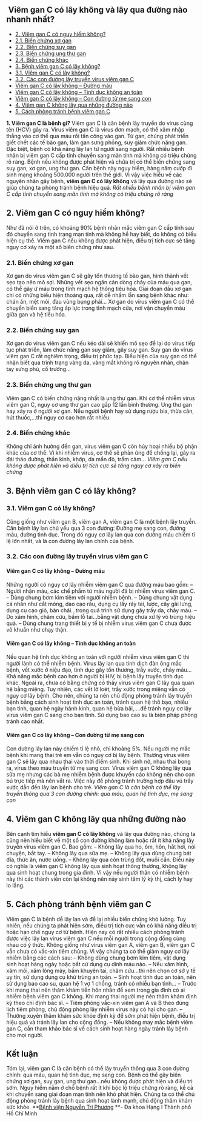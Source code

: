 ## ️ Viêm gan C có lây không và lây qua đường nào nhanh nhất?

  * [2. Viêm gan C có nguy hiểm không?](https://bvnguyentriphuong.com.vn/noi-tieu-hoa/viem-gan-c-co-lay-khong-va-lay-qua-duong-nao-nhanh-nhat#2-vim-gan-c-c-nguy-him-khng)
  * [2.1. Biến chứng xơ gan](https://bvnguyentriphuong.com.vn/noi-tieu-hoa/viem-gan-c-co-lay-khong-va-lay-qua-duong-nao-nhanh-nhat#21-bin-chng-x-gan)
  * [2.2. Biến chứng suy gan](https://bvnguyentriphuong.com.vn/noi-tieu-hoa/viem-gan-c-co-lay-khong-va-lay-qua-duong-nao-nhanh-nhat#22-bin-chng-suy-gan)
  * [2.3. Biến chứng ung thư gan](https://bvnguyentriphuong.com.vn/noi-tieu-hoa/viem-gan-c-co-lay-khong-va-lay-qua-duong-nao-nhanh-nhat#23-bin-chng-ung-th-gan)
  * [2.4. Biến chứng khác](https://bvnguyentriphuong.com.vn/noi-tieu-hoa/viem-gan-c-co-lay-khong-va-lay-qua-duong-nao-nhanh-nhat#24-bin-chng-khc)
  * [3. Bệnh viêm gan C có lây không?](https://bvnguyentriphuong.com.vn/noi-tieu-hoa/viem-gan-c-co-lay-khong-va-lay-qua-duong-nao-nhanh-nhat#3-bnh-vim-gan-c-c-ly-khng)
  * [3.1. Viêm gan C có lây không?](https://bvnguyentriphuong.com.vn/noi-tieu-hoa/viem-gan-c-co-lay-khong-va-lay-qua-duong-nao-nhanh-nhat#31-vim-gan-c-c-ly-khng)
  * [3.2. Các con đường lây truyền virus viêm gan C](https://bvnguyentriphuong.com.vn/noi-tieu-hoa/viem-gan-c-co-lay-khong-va-lay-qua-duong-nao-nhanh-nhat#32-cc-con-ng-ly-truyn-virus-vim-gan-c)
  * [Viêm gan C có lây không – Đường máu](https://bvnguyentriphuong.com.vn/noi-tieu-hoa/viem-gan-c-co-lay-khong-va-lay-qua-duong-nao-nhanh-nhat#vim-gan-c-c-ly-khng-ng-mu)
  * [Viêm gan C có lây không – Tình dục không an toàn](https://bvnguyentriphuong.com.vn/noi-tieu-hoa/viem-gan-c-co-lay-khong-va-lay-qua-duong-nao-nhanh-nhat#vim-gan-c-c-ly-khng-tnh-dc-khng-an-ton)
  * [Viêm gan C có lây không – Con đường từ mẹ sang con](https://bvnguyentriphuong.com.vn/noi-tieu-hoa/viem-gan-c-co-lay-khong-va-lay-qua-duong-nao-nhanh-nhat#vim-gan-c-c-ly-khng-con-ng-t-m-sang-con)
  * [4. Viêm gan C không lây qua những đường nào](https://bvnguyentriphuong.com.vn/noi-tieu-hoa/viem-gan-c-co-lay-khong-va-lay-qua-duong-nao-nhanh-nhat#4-vim-gan-c-khng-ly-qua-nhng-ng-no)
  * [5. Cách phòng tránh bệnh viêm gan C](https://bvnguyentriphuong.com.vn/noi-tieu-hoa/viem-gan-c-co-lay-khong-va-lay-qua-duong-nao-nhanh-nhat#5-cch-phng-trnh-bnh-vim-gan-c)


**1. Viêm gan C là bệnh gì?**
Viêm gan C là căn bệnh lây truyền do virus cùng tên (HCV) gây ra. Virus viêm gan C là virus đơn mạch, có thể xâm nhập thẳng vào cơ thể qua máu rồi tấn công vào gan. Từ gan, chúng phát triển giết chết các tế bào gan, làm gan sưng phồng, suy giảm chức năng gan.
Đặc biệt, bệnh có khả năng lây lan từ người sang người. Rất nhiều bệnh nhân bị viêm gan C cấp tính chuyển sang mãn tính mà không có triệu chứng rõ ràng. Bệnh nếu không được phát hiện và chữa trị có thể biến chứng sang suy gan, xơ gan, ung thư gan.
Căn bệnh này nguy hiểm, hàng năm cướp đi sinh mạng khoảng 500.000 người trên thế giới. Vì vậy việc hiểu về các nguyên nhân gây bệnh, **viêm gan C có lây không** và lây qua đường nào sẽ giúp chúng ta phòng tránh bệnh hiệu quả.
_Rất nhiều bệnh nhân bị viêm gan C cấp tính chuyển sang mãn tính mà không có triệu chứng rõ ràng_
## **2. Viêm gan C có nguy hiểm không?**
Như đã nói ở trên, có khoảng 90% bệnh nhân mắc viêm gan C cấp tính sau đó chuyển sang tình trạng mạn tính mà không hề hay biết, do không có biểu hiện cụ thể. Viêm gan C nếu không được phát hiện, điều trị tích cực sẽ tăng nguy cơ xảy ra một số biến chứng như sau.
### **2.1. Biến chứng xơ gan**
Xơ gan do virus viêm gan C sẽ gây tổn thương tế bào gan, hình thành vết sẹo tạo nên mô sợi. Những vết sẹo ngăn cản dòng chảy của máu qua gan, có thể gây ứ máu trong tĩnh mạch hệ thống tiêu hóa.
Giai đoạn đầu xơ gan chỉ có những biểu hiện thoáng qua, rất dễ nhầm lẫn sang bệnh khác như: chán ăn, mệt mỏi, đau vùng bụng phải…
Xơ gan do virus viêm gan C có thể chuyển biển sang tăng áp lực trong tĩnh mạch cửa, nơi vận chuyển máu giữa gan và hệ tiêu hóa.
### **2.2. Biến chứng suy gan**
Xơ gan do virus viêm gan C nếu kéo dài sẽ khiến mô sẹo để lại do virus tiếp tục phát triển, làm chức năng gan suy giảm, gây suy gan. Suy gan do virus viêm gan C rất nghiêm trọng, điều trị phức tạp. Biểu hiện của suy gan có thể nhận biết qua trình trạng vàng da, vàng mắt không rõ nguyên nhân, chân tay sưng phù, cổ trướng…
### **2.3. Biến chứng ung thư gan**
Viêm gan C có biến chứng nặng nhất là ung thư gan. Khi cơ thể nhiễm virus viêm gan C, nguy cơ ung thư gan cao gấp 12 lần bình thường. Ung thư gan hay xảy ra ở người xơ gan. Nếu người bệnh hay sử dụng rượu bia, thừa cân, hút thuốc,…thì nguy cơ cao hơn rất nhiều.
### **2.4. Biến chứng khác**
Không chỉ ảnh hưởng đến gan, virus viêm gan C còn hủy hoại nhiều bộ phận khác của cơ thể. Vì khi nhiễm virus, cơ thể sẽ phản ứng để chống lại, gây ra đái tháo đường, thần kinh, khớp, da mẩn đỏ, trầm cảm…
_Viêm gan C nếu không được phát hiện và điều trị tích cực sẽ tăng nguy cơ xảy ra biến chứng_
## **3. Bệnh viêm gan C có lây không?**
### **3.1. Viêm gan C có lây không?**
Cũng giống như viêm gan B, viêm gan A, viêm gan C là một bệnh lây truyền. Căn bệnh lây lan chủ yếu qua 3 con đường: Đường mẹ sang con, đường máu, đường tình dục. Trong đó nguy cơ lây lan qua con đường máu chiếm tỉ lệ lớn nhất, và là con đường lây lan chính của bệnh.
### **3.2. Các con đường lây truyền virus viêm gan C**
#### Viêm gan C có lây không – Đường máu
Những người có nguy cơ lây nhiễm viêm gan C qua đường máu bao gồm:
– Người nhận máu, các chế phẩm từ máu người đã bị nhiễm virus viêm gan C.
– Dùng chung bơm kim tiêm với người nhiễm bệnh.
– Dùng chung vật dụng cá nhân như cắt móng, dao cạo râu, dụng cụ lấy ráy tai, lược, cây gãi lưng, dụng cụ cạo gió, bàn chải…trong quá trình sử dụng gây trầy da, chảy máu.
– Do xăm hình, châm cứu, bấm lỗ tai…bằng vật dụng chưa xử lý vô trùng hiệu quả.
– Dùng chung trang thiết bị y tế bị nhiễm virus viêm gan C chưa được vô khuẩn như chạy thận.
#### Viêm gan C có lây không – Tình dục không an toàn
Nếu quan hệ tình dục không an toàn với người nhiễm virus viêm gan C thì người lành có thể nhiễm bệnh. Virus lây lan qua tinh dịch đàn ông mắc bệnh, vết xước ở niệu đạo, tình dục gây tổn thương, trầy xước, chảy máu…
Khả năng mắc bệnh cao hơn ở người bị HIV, bị bệnh lây truyền tình dục khác. Ngoài ra, chưa có bằng chứng có thấy virus viêm gan C lây qua quan hệ bằng miệng. Tuy nhiên, các vết lở loét, trầy xước trong miệng vẫn có nguy cơ lây bệnh.
Cho nên, chúng ta nên chủ động phòng tránh lây truyền bệnh bằng cách sinh hoạt tình dục an toàn, tránh quan hệ thô bạo, nhiều bạn tình, quan hệ ngày hành kinh, quan hệ bừa bãi,….để tránh nguy cơ lây virus viêm gan C sang cho bạn tình. Sử dụng bao cao su là biện pháp phòng tránh cao nhất.
#### **Viêm gan C có lây không – Con đường từ mẹ sang con**
Con đường lây lan này chiếm tỉ lệ nhỏ, chỉ khoảng 5%. Nếu người mẹ mắc bệnh khi mang thai trẻ em vẫn có nguy cơ bị lây bệnh. Thường virus viêm gan C sẽ lây qua nhau thai vào thời điểm sinh. Khi sinh nở, nhau thai bong ra, virus theo máu truyền từ mẹ sang con.
Virus viêm gan C không lây qua sữa mẹ nhưng các bà mẹ nhiễm bệnh được khuyến cáo không nên cho con bú trực tiếp mà nên vắt ra. Việc này để phòng tránh trường hợp đầu vú trầy xước dẫn đến lây lan bệnh cho trẻ.
_Viêm gan C là căn bệnh có thể lây truyền thông qua 3 con đường chính: qua máu, quan hệ tình dục, mẹ sang con_
## **4. Viêm gan C không lây qua những đường nào**
Bên cạnh tìm hiểu **viêm gan C có lây không** và lây qua đường nào, chúng ta cũng nên hiểu biết về một số con đường không làm hoặc rất ít khả năng lây truyền virus viêm gan C. Bao gồm:
– Không lây qua ho, ôm, hôn, hắt hơi, nói chuyện, bắt tay.
– Không lây qua sữa mẹ.
– Không lây qua dùng chung bát đĩa, thức ăn, nước uống.
– Không lây qua côn trùng đốt, muỗi cắn.
Điều này có nghĩa là viêm gan C không lây qua sinh hoạt thông thường, không lây qua sinh hoạt chung trong gia đình. Vì vậy nếu người thân có nhiễm bệnh này thì các thành viên còn lại không nên nảy sinh tâm lý kỳ thị, cách ly hay lo lắng.
## **5. Cách phòng tránh bệnh viêm gan C**
Viêm gan C là bệnh dễ lây lan và để lại nhiều biến chứng khó lường. Tuy nhiên, nếu chúng ta phát hiện sớm, điều trị tích cực vẫn có khả năng điều trị hoặc hạn chế nguy cơ từ bệnh.
Hiện nay có rất nhiều cách phòng tránh được việc lây lan virus viêm gan C nếu mỗi người trong cộng đồng cùng nhau có ý thức. Không giống như virus viêm gan A, viêm gan B, viêm gan C vẫn chưa có vắc-xin tiêm chủng. Vì vậy chúng ta có thể giảm nguy cơ lây nhiễm bằng các cách sau:
– Không dùng chung bơm kim tiêm, vật dụng sinh hoạt hàng ngày hoặc bất cứ dụng cụ dính máu nào.
– Nếu xăm hình, xăm môi, xăm lông mày, bấm khuyên tai, châm cứu…thì nên chọn cơ sở y tế uy tín, sử dụng dụng cụ khử trùng an toàn.
– Sinh hoạt tình dục an toàn, nên sử dụng bao cao su, quan hệ 1 vợ 1 chồng, tránh có nhiều bạn tình…
– Trước khi mang thai nên thăm khám tiền hôn nhân để xem trong gia đình có ai nhiễm bệnh viêm gan C không. Khi mang thai người mẹ nên thăm khám định kỳ theo chỉ định bác sĩ.
– Tiêm phòng vắc-xin viêm gan A và B theo đúng lịch tiêm phòng, chủ động phòng lây nhiễm virus này có hại cho gan.
– Thường xuyên thăm khám sức khỏe định kỳ để sớm phát hiện bệnh, điều trị hiệu quả và tránh lây lan cho cộng đồng.
– Nếu không may mắc bệnh viêm gan C, cần tham khảo bác sĩ về cách sinh hoạt hàng ngày tránh lây bệnh cho mọi người.
## **Kết luận**
Tóm lại, viêm gan C là căn bệnh có thể lây truyền thông qua 3 con đường chính: qua máu, quan hệ tình dục, mẹ sang con. Bệnh có thể gây biến chứng xơ gan, suy gan, ung thư gan…nếu không được phát hiện và điều trị sớm. Nguy hiểm nằm ở chỗ bệnh rất ít khi bộc lộ triệu chứng rõ ràng, kể cả khi chuyển sang giai đoạn mạn tính nên khó phát hiện. Chúng ta có thể chủ động phòng tránh lây bệnh qua sinh hoạt lành mạnh, chủ động thăm khám sức khỏe.
**[Bệnh viện Nguyễn Tri Phương](https://bvnguyentriphuong.com.vn/) **- Đa khoa Hạng I Thành phố Hồ Chí Minh
